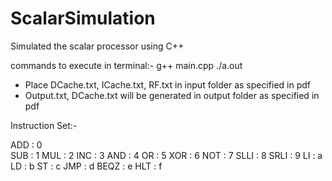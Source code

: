 # ScalarSimulation
Simulated the scalar processor using C++

commands to execute in terminal:-
    g++ main.cpp
    ./a.out

* Place DCache.txt, ICache.txt, RF.txt in input folder as specified in pdf
* Output.txt, DCache.txt will be generated in output folder as specified in pdf

Instruction Set:-

ADD    :	0<br/>
SUB    :	1
MUL    :	2
INC    :	3
AND    :	4
OR     :	5
XOR    :	6
NOT    :	7
SLLI   :	8
SRLI   :	9
LI     :	a
LD     :	b
ST     :	c
JMP    :	d
BEQZ   :	e
HLT    :	f
